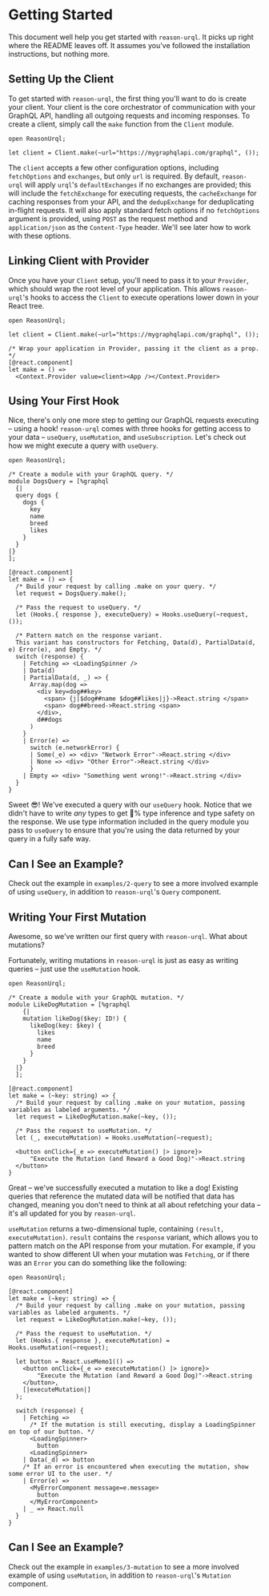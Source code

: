 # Getting Started

This document well help you get started with `reason-urql`. It picks up right where the README leaves off. It assumes you've followed the installation instructions, but nothing more.

## Setting Up the Client

To get started with `reason-urql`, the first thing you'll want to do is create your client. Your client is the core orchestrator of communication with your GraphQL API, handling all outgoing requests and incoming responses. To create a client, simply call the `make` function from the `Client` module.

```reason
open ReasonUrql;

let client = Client.make(~url="https://mygraphqlapi.com/graphql", ());
```

The `client` accepts a few other configuration options, including `fetchOptions` and `exchanges`, but only `url` is required. By default, `reason-urql` will apply `urql`'s `defaultExchanges` if no exchanges are provided; this will include the `fetchExchange` for executing requests, the `cacheExchange` for caching responses from your API, and the `dedupExchange` for deduplicating in-flight requests. It will also apply standard fetch options if no `fetchOptions` argument is provided, using `POST` as the request method and `application/json` as the `Content-Type` header. We'll see later how to work with these options.

## Linking Client with Provider

Once you have your `Client` setup, you'll need to pass it to your `Provider`, which should wrap the root level of your application. This allows `reason-urql`'s hooks to access the `Client` to execute operations lower down in your React tree.

```reason
open ReasonUrql;

let client = Client.make(~url="https://mygraphqlapi.com/graphql", ());

/* Wrap your application in Provider, passing it the client as a prop. */
[@react.component]
let make = () =>
  <Context.Provider value=client><App /></Context.Provider>
```

## Using Your First Hook

Nice, there's only one more step to getting our GraphQL requests executing – using a hook! `reason-urql` comes with three hooks for getting access to your data – `useQuery`, `useMutation`, and `useSubscription`. Let's check out how we might execute a query with `useQuery`.

```reason
open ReasonUrql;

/* Create a module with your GraphQL query. */
module DogsQuery = [%graphql
  {|
  query dogs {
    dogs {
      key
      name
      breed
      likes
    }
  }
|}
];

[@react.component]
let make = () => {
  /* Build your request by calling .make on your query. */
  let request = DogsQuery.make();

  /* Pass the request to useQuery. */
  let (Hooks.{ response }, executeQuery) = Hooks.useQuery(~request, ());

  /* Pattern match on the response variant.
  This variant has constructors for Fetching, Data(d), PartialData(d, e) Error(e), and Empty. */
  switch (response) {
    | Fetching => <LoadingSpinner />
    | Data(d)
    | PartialData(d, _) => {
      Array.map(dog =>
        <div key=dog##key>
          <span> {j|$dog##name $dog##likes|j}->React.string </span>
          <span> dog##breed->React.string <span>
        </div>,
        d##dogs
      )
    }
    | Error(e) =>
      switch (e.networkError) {
      | Some(_e) => <div> "Network Error"->React.string </div>
      | None => <div> "Other Error"->React.string </div>
      }
    | Empty => <div> "Something went wrong!"->React.string </div>
  }
}
```

Sweet 😎! We've executed a query with our `useQuery` hook. Notice that we didn't have to write _any_ types to get 💯% type inference and type safety on the response. We use type information included in the query module you pass to `useQuery` to ensure that you're using the data returned by your query in a fully safe way.

## Can I See an Example?

Check out the example in `examples/2-query` to see a more involved example of using `useQuery`, in addition to `reason-urql`'s `Query` component.

## Writing Your First Mutation

Awesome, so we've written our first query with `reason-urql`. What about mutations?

Fortunately, writing mutations in `reason-urql` is just as easy as writing queries – just use the `useMutation` hook.

```reason
open ReasonUrql;

/* Create a module with your GraphQL mutation. */
module LikeDogMutation = [%graphql
    {|
    mutation likeDog($key: ID!) {
      likeDog(key: $key) {
        likes
        name
        breed
      }
    }
  |}
  ];

[@react.component]
let make = (~key: string) => {
  /* Build your request by calling .make on your mutation, passing variables as labeled arguments. */
  let request = LikeDogMutation.make(~key, ());

  /* Pass the request to useMutation. */
  let (_, executeMutation) = Hooks.useMutation(~request);

  <button onClick={_e => executeMutation() |> ignore}>
      "Execute the Mutation (and Reward a Good Dog)"->React.string
  </button>
}
```

Great – we've successfully executed a mutation to like a dog! Existing queries that reference the mutated data will be notified that data has changed, meaning you don't need to think at all about refetching your data – it's all updated for you by `reason-urql`.

`useMutation` returns a two-dimensional tuple, containing `(result, executeMutation)`. `result` contains the `response` variant, which allows you to pattern match on the API response from your mutation. For example, if you wanted to show different UI when your mutation was `Fetching`, or if there was an `Error` you can do something like the following:

```reason
open ReasonUrql;

[@react.component]
let make = (~key: string) => {
  /* Build your request by calling .make on your mutation, passing variables as labeled arguments. */
  let request = LikeDogMutation.make(~key, ());

  /* Pass the request to useMutation. */
  let (Hooks.{ response }, executeMutation) = Hooks.useMutation(~request);

  let button = React.useMemo1(() =>
    <button onClick={_e => executeMutation() |> ignore}>
        "Execute the Mutation (and Reward a Good Dog)"->React.string
    </button>,
    [|executeMutation|]
  );

  switch (response) {
    | Fetching =>
      /* If the mutation is still executing, display a LoadingSpinner on top of our button. */
      <LoadingSpinner>
        button
      <LoadingSpinner>
    | Data(_d) => button
    /* If an error is encountered when executing the mutation, show some error UI to the user. */
    | Error(e) =>
      <MyErrorComponent message=e.message>
        button
      </MyErrorComponent>
    | _ => React.null
  }
}
```

## Can I See an Example?

Check out the example in `examples/3-mutation` to see a more involved example of using `useMutation`, in addition to `reason-urql`'s `Mutation` component.
